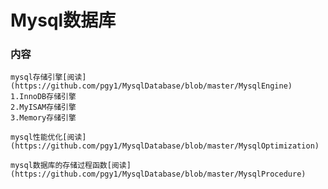 # Mysql数据库

<h3>内容</h3>

```mysql
mysql存储引擎[阅读](https://github.com/pgy1/MysqlDatabase/blob/master/MysqlEngine)
1.InnoDB存储引擎
2.MyISAM存储引擎
3.Memory存储引擎
```

```mysql
mysql性能优化[阅读](https://github.com/pgy1/MysqlDatabase/blob/master/MysqlOptimization)
```

```mysql
mysql数据库的存储过程函数[阅读](https://github.com/pgy1/MysqlDatabase/blob/master/MysqlProcedure)
```

